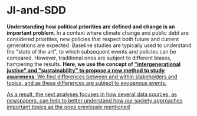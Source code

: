 # JI-and-SDD
**Understanding how political priorities are defined and change is an important problem**. In a context where climate change and public debt are considered priorities, new policies that respect both future and current generations are expected.
Baseline studies are typically used to understand the "state of the art", to which subsequent events and policies can be compared. However, traditional ones are subject to different biases, hampering the results. **Here, we use the concept of <u>"intergenerational justice" and "sustainability"<u> to propose a new method to study awareness**. We find differences between and within stakeholders and topics, and as these differences are subject to exogenous events.

As a result, the next analyses focuses in how several data sources, as newspapers, can help to better understand how our society approaches important topics as the ones previously mentioned
